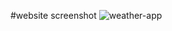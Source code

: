 #website screenshot
![weather-app](https://user-images.githubusercontent.com/43145078/69554239-b18ff200-0fcb-11ea-84a4-f1635bec9c6e.png)
